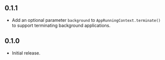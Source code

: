 ## 0.1.1

* Add an optional parameter `background` to `AppRunningContext.terminate()`
  to support terminating background applications.

## 0.1.0

* Initial release.
